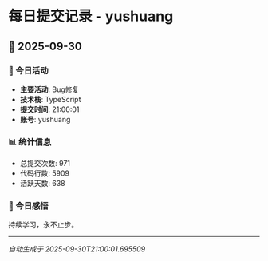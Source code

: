 # 每日提交记录 - yushuang

## 📅 2025-09-30

### 🎯 今日活动
- **主要活动**: Bug修复
- **技术栈**: TypeScript
- **提交时间**: 21:00:01
- **账号**: yushuang

### 📊 统计信息
- 总提交次数: 971
- 代码行数: 5909
- 活跃天数: 638

### 💭 今日感悟
持续学习，永不止步。

---
*自动生成于 2025-09-30T21:00:01.695509*

